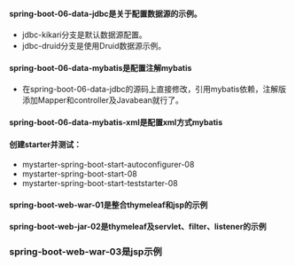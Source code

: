 #### spring-boot-06-data-jdbc是关于配置数据源的示例。  
* jdbc-kikari分支是默认数据源配置。  
* jdbc-druid分支是使用Druid数据源示例。

#### spring-boot-06-data-mybatis是配置注解mybatis
* 在spring-boot-06-data-jdbc的源码上直接修改，引用mybatis依赖，注解版添加Mapper和controller及Javabean就行了。

#### spring-boot-06-data-mybatis-xml是配置xml方式mybatis

#### 创建starter并测试：
* mystarter-spring-boot-start-autoconfigurer-08
* mystarter-spring-boot-start-08
* mystarter-spring-boot-start-teststarter-08


#### spring-boot-web-war-01是整合thymeleaf和jsp的示例

#### spring-boot-web-jar-02是thymeleaf及servlet、filter、listener的示例

### spring-boot-web-war-03是jsp示例




